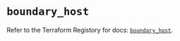 # `boundary_host`

Refer to the Terraform Registory for docs: [`boundary_host`](https://registry.terraform.io/providers/hashicorp/boundary/1.1.5/docs/resources/host).
